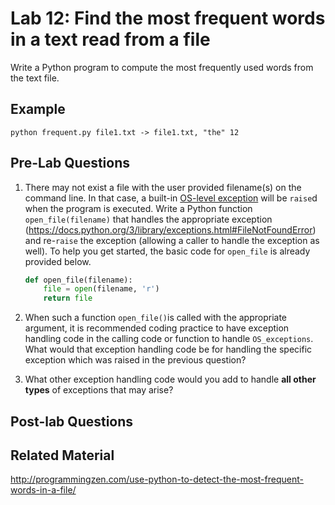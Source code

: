 
# Lab 12: Find the most frequent words in a text read from a file

Write a Python program to compute the most frequently used words from the text file.

## Example 

	python frequent.py file1.txt -> file1.txt, "the" 12


## Pre-Lab Questions 

1. There may not exist a file with the user provided filename(s) on the command line. In that case, a built-in [OS-level exception](https://docs.python.org/3/library/exceptions.html#os-exceptions) will be `raise`d when the program is executed. Write a Python function `open_file(filename)` that  handles the appropriate exception (https://docs.python.org/3/library/exceptions.html#FileNotFoundError) and re-`raise` the exception (allowing a caller to handle the exception as well). To help you get started, the basic code for `open_file` is already provided below. 

	```python
	def open_file(filename):
	    file = open(filename, 'r')
		return file
	```


2. When such a function `open_file()`is called with the appropriate argument, it is recommended coding practice to have exception handling code in the calling code or function to handle `OS_exceptions`. What would that exception handling code be for handling the specific exception which was raised in the previous question?

3. What other exception handling code would you add to handle **all other types** of exceptions that may arise? 



## Post-lab Questions





## Related Material

http://programmingzen.com/use-python-to-detect-the-most-frequent-words-in-a-file/

 
